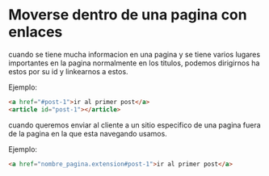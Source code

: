 # Moverse dentro de una pagina con enlaces

cuando se tiene mucha informacion en una pagina y se tiene varios lugares importantes en la pagina normalmente en los titulos, podemos dirigirnos ha estos por su id y linkearnos a estos.

Ejemplo:

```HTML
<a href="#post-1">ir al primer post</a>
<article id="post-1"></article>
```

cuando queremos enviar al cliente a un sitio especifico de una pagina fuera de la pagina en la que esta navegando usamos.

Ejemplo:

```HTML
<a href="nombre_pagina.extension#post-1">ir al primer post</a>
```